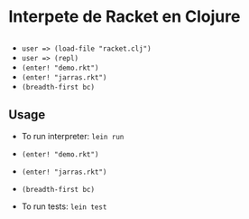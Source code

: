 # Interpete de Racket en Clojure


##
- `user => (load-file "racket.clj")`
- `user => (repl)`
-  `(enter! "demo.rkt")`
-  `(enter! "jarras.rkt")` 
- `(breadth-first bc)` 


## Usage

- To run interpreter: `lein run`
-  `(enter! "demo.rkt")`
-  `(enter! "jarras.rkt")` 
- `(breadth-first bc)` 

- To run tests: `lein test`

